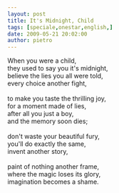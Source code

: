 ```yaml
---
layout: post
title: It's Midnight, Child
tags: [speciale,onestar,english,]
date: 2009-05-21 20:02:00
author: pietro
---
```

When you were a child,<br/>they used to say you it's midnight,<br/>believe the lies you all were told,<br/>every choice another fight,<br/><br/>to make you taste the thrilling joy,<br/>for a moment made of lies,<br/>after all you just a boy,<br/>and the memory soon dies;<br/><br/>don't waste your beautiful fury,<br/>you'll do exactly the same,<br/>invent another story,<br/><br/>paint of nothing another frame,<br/>where the magic loses its glory,<br/>imagination becomes a shame.
